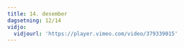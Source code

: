 ```yaml
---
title: 14. desember
dagsetning: 12/14
vidjo:
  vidjourl: 'https://player.vimeo.com/video/379339015'
---
```



